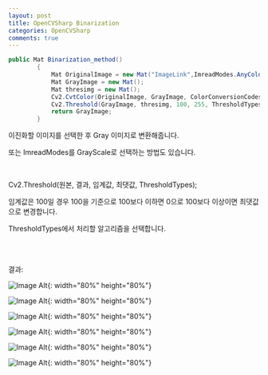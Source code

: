 ```yaml
---
layout: post
title: OpenCVSharp Binarization
categories: OpenCVSharp
comments: true
---
```




```C#
public Mat Binarization_method()
        {
            Mat OriginalImage = new Mat("ImageLink",ImreadModes.AnyColor);
            Mat GrayImage = new Mat();
            Mat thresimg = new Mat();
            Cv2.CvtColor(OriginalImage, GrayImage, ColorConversionCodes.RGB2GRAY);
            Cv2.Threshold(GrayImage, thresimg, 100, 255, ThresholdTypes.Trunc);
            return GrayImage;
        }
```

이진화할 이미지를 선택한 후 Gray 이미지로 변환해줍니다.

또는 ImreadModes를 GrayScale로 선택하는 방법도 있습니다.

<br>

Cv2.Threshold(원본, 결과, 임계값, 최댓값, ThresholdTypes);

임계값은 100일 경우 100을 기준으로 100보다 이하면 0으로 100보다 이상이면 최댓값으로 변경합니다. 

ThresholdTypes에서 처리할 알고리즘을 선택합니다.

<br>

<br>

결과:

![Image Alt ]({{site.url}}/images/Binarization/Binari1.PNG ){: width="80%" height="80%"}

![Image Alt ]({{site.url}}/images/Binarization/Binari2.PNG ){: width="80%" height="80%"}

![Image Alt ]({{site.url}}/images/Binarization/Binari3.png ){: width="80%" height="80%"}

![Image Alt ]({{site.url}}/images/Binarization/Binari4.PNG ){: width="80%" height="80%"}

![Image Alt ]({{site.url}}/images/Binarization/Binari5.png ){: width="80%" height="80%"}

![Image Alt ]({{site.url}}/images/Binarization/Binari6.PNG ){: width="80%" height="80%"}

<br>